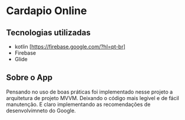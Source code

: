 # Cardapio Online

## Tecnologias utilizadas
* kotlin [https://firebase.google.com/?hl=pt-br]
* Firebase
* Glide


## Sobre o App
Pensando no uso de boas práticas foi implementado nesse projeto a arquitetura de projeto MVVM. Deixando o código mais legivel e de fácil manutenção. E claro implementando as recomendações de desenvolvimneto do Google.
